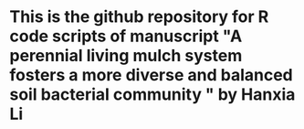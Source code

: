 # This is the github repository for R code scripts of manuscript "A perennial living mulch system fosters a more diverse and balanced soil bacterial community " by Hanxia Li


